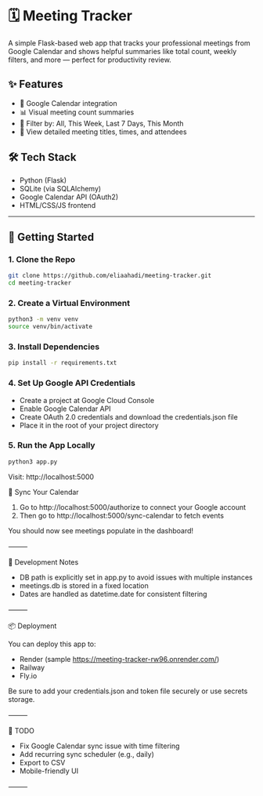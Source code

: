# 🗓️ Meeting Tracker

A simple Flask-based web app that tracks your professional meetings from Google Calendar and shows helpful summaries like total count, weekly filters, and more — perfect for productivity review.

## ✨ Features

- 🔗 Google Calendar integration
- 📊 Visual meeting count summaries
- 📆 Filter by: All, This Week, Last 7 Days, This Month
- 🧾 View detailed meeting titles, times, and attendees

## 🛠️ Tech Stack

- Python (Flask)
- SQLite (via SQLAlchemy)
- Google Calendar API (OAuth2)
- HTML/CSS/JS frontend

---

## 🚀 Getting Started

### 1. Clone the Repo

```bash
git clone https://github.com/eliaahadi/meeting-tracker.git
cd meeting-tracker
```

### 2. Create a Virtual Environment
```bash
python3 -m venv venv
source venv/bin/activate
```

### 3. Install Dependencies
```bash
pip install -r requirements.txt
```

### 4. Set Up Google API Credentials
- Create a project at Google Cloud Console
- Enable Google Calendar API
- Create OAuth 2.0 credentials and download the credentials.json file
- Place it in the root of your project directory

 ### 5. Run the App Locally
 ```bash
python3 app.py
```

Visit: http://localhost:5000

🔄 Sync Your Calendar
1. Go to http://localhost:5000/authorize to connect your Google account
2. Then go to http://localhost:5000/sync-calendar to fetch events

You should now see meetings populate in the dashboard!

⸻

🧪 Development Notes
- DB path is explicitly set in app.py to avoid issues with multiple instances
- meetings.db is stored in a fixed location 
- Dates are handled as datetime.date for consistent filtering

⸻

📦 Deployment

You can deploy this app to:
- Render (sample https://meeting-tracker-rw96.onrender.com/)
- Railway
- Fly.io

Be sure to add your credentials.json and token file securely or use secrets storage.

⸻

📌 TODO
- Fix Google Calendar sync issue with time filtering
- Add recurring sync scheduler (e.g., daily)
- Export to CSV
- Mobile-friendly UI

⸻


